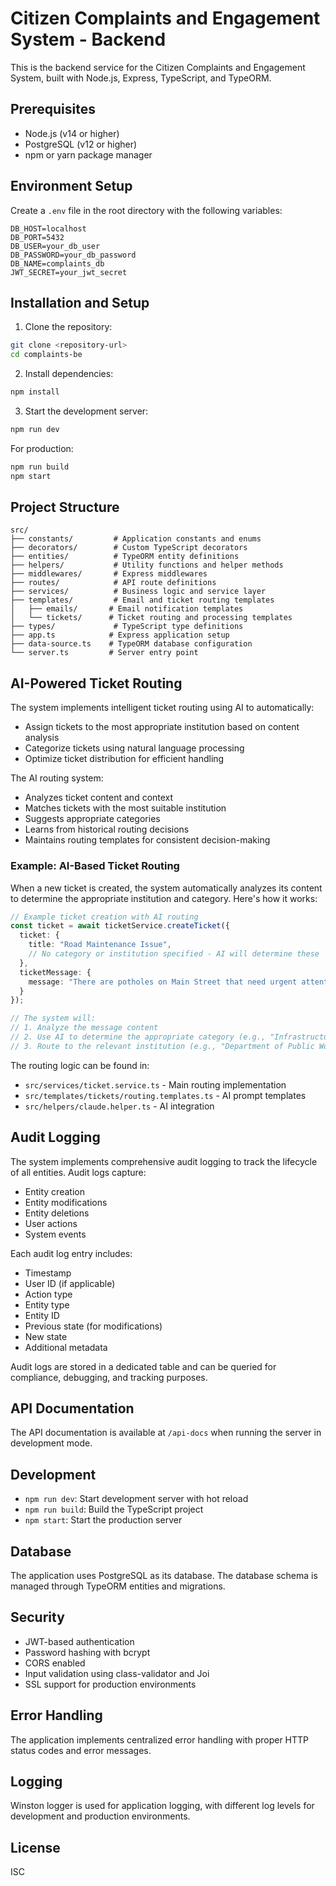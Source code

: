 # Citizen Complaints and Engagement System - Backend

This is the backend service for the Citizen Complaints and Engagement System, built with Node.js, Express, TypeScript, and TypeORM.

## Prerequisites

- Node.js (v14 or higher)
- PostgreSQL (v12 or higher)
- npm or yarn package manager

## Environment Setup

Create a `.env` file in the root directory with the following variables:

```env
DB_HOST=localhost
DB_PORT=5432
DB_USER=your_db_user
DB_PASSWORD=your_db_password
DB_NAME=complaints_db
JWT_SECRET=your_jwt_secret
```

## Installation and Setup

1. Clone the repository:
```bash
git clone <repository-url>
cd complaints-be
```

2. Install dependencies:
```bash
npm install
```

3. Start the development server:
```bash
npm run dev
```

For production:
```bash
npm run build
npm start
```

## Project Structure

```
src/
├── constants/         # Application constants and enums
├── decorators/        # Custom TypeScript decorators
├── entities/          # TypeORM entity definitions
├── helpers/           # Utility functions and helper methods
├── middlewares/       # Express middlewares
├── routes/            # API route definitions
├── services/          # Business logic and service layer
├── templates/         # Email and ticket routing templates
│   ├── emails/       # Email notification templates
│   └── tickets/      # Ticket routing and processing templates
├── types/             # TypeScript type definitions
├── app.ts            # Express application setup
├── data-source.ts    # TypeORM database configuration
└── server.ts         # Server entry point
```

## AI-Powered Ticket Routing

The system implements intelligent ticket routing using AI to automatically:

- Assign tickets to the most appropriate institution based on content analysis
- Categorize tickets using natural language processing
- Optimize ticket distribution for efficient handling

The AI routing system:
- Analyzes ticket content and context
- Matches tickets with the most suitable institution
- Suggests appropriate categories
- Learns from historical routing decisions
- Maintains routing templates for consistent decision-making

### Example: AI-Based Ticket Routing

When a new ticket is created, the system automatically analyzes its content to determine the appropriate institution and category. Here's how it works:

```typescript
// Example ticket creation with AI routing
const ticket = await ticketService.createTicket({
  ticket: {
    title: "Road Maintenance Issue",
    // No category or institution specified - AI will determine these
  },
  ticketMessage: {
    message: "There are potholes on Main Street that need urgent attention. The road is becoming dangerous for drivers."
  }
});

// The system will:
// 1. Analyze the message content
// 2. Use AI to determine the appropriate category (e.g., "Infrastructure")
// 3. Route to the relevant institution (e.g., "Department of Public Works")
```

The routing logic can be found in:
- `src/services/ticket.service.ts` - Main routing implementation
- `src/templates/tickets/routing.templates.ts` - AI prompt templates
- `src/helpers/claude.helper.ts` - AI integration

## Audit Logging

The system implements comprehensive audit logging to track the lifecycle of all entities. Audit logs capture:

- Entity creation
- Entity modifications
- Entity deletions
- User actions
- System events

Each audit log entry includes:
- Timestamp
- User ID (if applicable)
- Action type
- Entity type
- Entity ID
- Previous state (for modifications)
- New state
- Additional metadata

Audit logs are stored in a dedicated table and can be queried for compliance, debugging, and tracking purposes.

## API Documentation

The API documentation is available at `/api-docs` when running the server in development mode.

## Development

- `npm run dev`: Start development server with hot reload
- `npm run build`: Build the TypeScript project
- `npm start`: Start the production server

## Database

The application uses PostgreSQL as its database. The database schema is managed through TypeORM entities and migrations.

## Security

- JWT-based authentication
- Password hashing with bcrypt
- CORS enabled
- Input validation using class-validator and Joi
- SSL support for production environments

## Error Handling

The application implements centralized error handling with proper HTTP status codes and error messages.

## Logging

Winston logger is used for application logging, with different log levels for development and production environments.

## License

ISC 